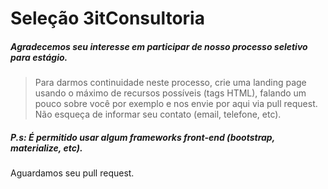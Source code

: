 # Seleção 3itConsultoria
##### Agradecemos seu interesse em participar de nosso processo seletivo para estágio.
>Para darmos continuidade neste processo, crie uma landing page usando o máximo de recursos possíveis (tags HTML), falando um pouco sobre você por exemplo e nos envie por aqui via pull request.
Não esqueça de informar seu contato (email, telefone, etc).
##### P.s: É permitido usar algum frameworks front-end (bootstrap, materialize, etc).
Aguardamos seu pull request.
